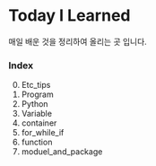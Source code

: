 # Today I Learned

매일 배운 것을 정리하여 올리는 곳 입니다.

### Index
00. Etc_tips
01. Program
02. Python
03. Variable
04. container
05. for_while_if
06.  function
07.  moduel_and_package